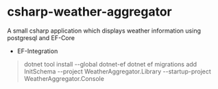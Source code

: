 # csharp-weather-aggregator
A small csharp application which displays weather information using postgresql and EF-Core

 - EF-Integration
  > dotnet tool install --global dotnet-ef
  > dotnet ef migrations add InitSchema --project WeatherAggregator.Library --startup-project WeatherAggregator.Console

